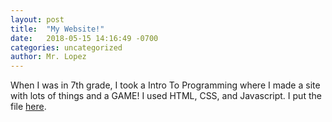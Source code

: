 ```yaml
---
layout: post
title:  "My Website!"
date:   2018-05-15 14:16:49 -0700
categories: uncategorized
author: Mr. Lopez
---
```


When I was in 7th grade, I took a Intro To Programming where I made a site with lots of things and a GAME! I used HTML, CSS, and Javascript. I put the file [here][url].

[url]: /website/
